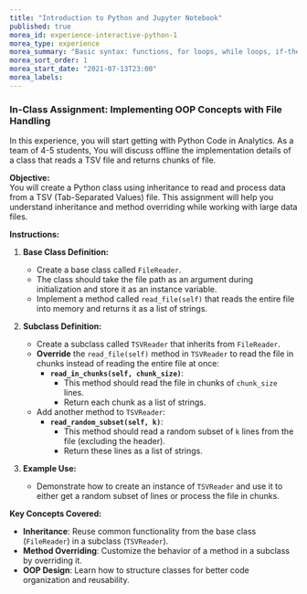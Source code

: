```yaml
---
title: "Introduction to Python and Jupyter Notebook"
published: true
morea_id: experience-interactive-python-1
morea_type: experience
morea_summary: "Basic syntax: functions, for loops, while loops, if-then-else, arrays, objects"
morea_sort_order: 1
morea_start_date: "2021-07-13T23:00"
morea_labels:
---
```



### In-Class Assignment: Implementing OOP Concepts with File Handling

In this experience, you will start getting with Python Code in Analytics. As a team of 4-5 students, You will discuss offline the implementation details of a class that reads a TSV file and returns chunks of file.

**Objective:**  
You will create a Python class using inheritance to read and process data from a TSV (Tab-Separated Values) file. This assignment will help you understand inheritance and method overriding while working with large data files.

**Instructions:**

1. **Base Class Definition:**  
   - Create a base class called `FileReader`.
   - The class should take the file path as an argument during initialization and store it as an instance variable.
   - Implement a method called `read_file(self)` that reads the entire file into memory and returns it as a list of strings.

2. **Subclass Definition:**  
   - Create a subclass called `TSVReader` that inherits from `FileReader`.
   - **Override** the `read_file(self)` method in `TSVReader` to read the file in chunks instead of reading the entire file at once:
     - **`read_in_chunks(self, chunk_size)`**:
       - This method should read the file in chunks of `chunk_size` lines.
       - Return each chunk as a list of strings.
   - Add another method to `TSVReader`:
     - **`read_random_subset(self, k)`**:
       - This method should read a random subset of `k` lines from the file (excluding the header).
       - Return these lines as a list of strings.

3. **Example Use:**  
   - Demonstrate how to create an instance of `TSVReader` and use it to either get a random subset of lines or process the file in chunks.


**Key Concepts Covered:**
- **Inheritance**: Reuse common functionality from the base class (`FileReader`) in a subclass (`TSVReader`).
- **Method Overriding**: Customize the behavior of a method in a subclass by overriding it.
- **OOP Design**: Learn how to structure classes for better code organization and reusability.

